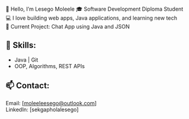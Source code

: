 👋 Hello, I’m Lesego Moleele
🎓 Software Development Diploma Student  
💻 I love building web apps, Java applications, and learning new tech  
🚀 Current Project: Chat App using Java and JSON

## 🌟 Skills:
- Java | Git
- OOP, Algorithms, REST APIs

## 📫 Contact:
Email: [moleeleesego@outlook.com]  
LinkedIn: [sekgapholalesego]  

 
